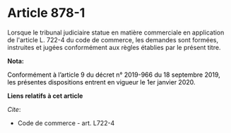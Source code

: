 # Article 878-1

Lorsque le tribunal judiciaire statue en matière commerciale en application de l'article L. 722-4 du code de commerce, les
demandes sont formées, instruites et jugées conformément aux règles établies par le présent titre.

**Nota:**

<font color="black">Conformément à l’article 9 du décret n° 2019-966 du 18 septembre 2019, les présentes dispositions entrent
en vigueur le 1er janvier 2020.</font>

**Liens relatifs à cet article**

_Cite_:

  - Code de commerce - art. L722-4
